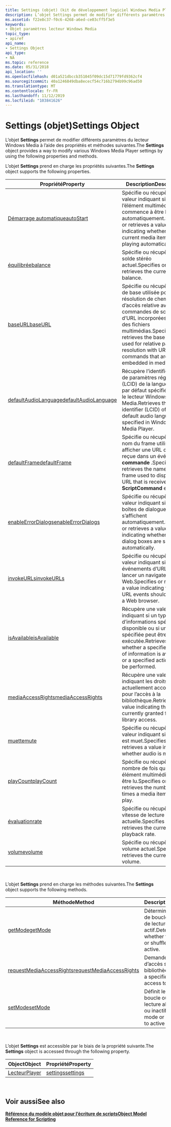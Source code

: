 ```yaml
---
title: Settings (objet) (kit de développement logiciel Windows Media Player)
description: L’objet Settings permet de modifier différents paramètres du lecteur Windows Media à l’aide des propriétés et méthodes suivantes.
ms.assetid: f22e8c37-f0c6-4268-a6ed-ce03cff5f3e5
keywords:
- Objet paramètres lecteur Windows Media
topic_type:
- apiref
api_name:
- Settings Object
api_type:
- NA
ms.topic: reference
ms.date: 05/31/2018
api_location: ''
ms.openlocfilehash: d01a521dbccb351045f09dc15d71779fd9362cf4
ms.sourcegitcommit: 40a1246849dba8ececf54c716b2794b99c96ad50
ms.translationtype: MT
ms.contentlocale: fr-FR
ms.lasthandoff: 11/12/2019
ms.locfileid: "103841626"
---
```

# <a name="settings-object"></a><span data-ttu-id="233ea-104">Settings (objet)</span><span class="sxs-lookup"><span data-stu-id="233ea-104">Settings Object</span></span>

<span data-ttu-id="233ea-105">L’objet **Settings** permet de modifier différents paramètres du lecteur Windows Media à l’aide des propriétés et méthodes suivantes.</span><span class="sxs-lookup"><span data-stu-id="233ea-105">The **Settings** object provides a way to modify various Windows Media Player settings by using the following properties and methods.</span></span>

<span data-ttu-id="233ea-106">L’objet **Settings** prend en charge les propriétés suivantes.</span><span class="sxs-lookup"><span data-stu-id="233ea-106">The **Settings** object supports the following properties.</span></span>



| <span data-ttu-id="233ea-107">Propriété</span><span class="sxs-lookup"><span data-stu-id="233ea-107">Property</span></span>                                                  | <span data-ttu-id="233ea-108">Description</span><span class="sxs-lookup"><span data-stu-id="233ea-108">Description</span></span>                                                                                                                      |
|-----------------------------------------------------------|----------------------------------------------------------------------------------------------------------------------------------|
| [<span data-ttu-id="233ea-109">Démarrage automatique</span><span class="sxs-lookup"><span data-stu-id="233ea-109">autoStart</span></span>](settings-autostart.md)                       | <span data-ttu-id="233ea-110">Spécifie ou récupère une valeur indiquant si l’élément multimédia actuel commence à être lu automatiquement.</span><span class="sxs-lookup"><span data-stu-id="233ea-110">Specifies or retrieves a value indicating whether the current media item begins playing automatically.</span></span>                           |
| [<span data-ttu-id="233ea-111">équilibrée</span><span class="sxs-lookup"><span data-stu-id="233ea-111">balance</span></span>](settings-balance.md)                           | <span data-ttu-id="233ea-112">Spécifie ou récupère le solde stéréo actuel.</span><span class="sxs-lookup"><span data-stu-id="233ea-112">Specifies or retrieves the current stereo balance.</span></span>                                                                               |
| [<span data-ttu-id="233ea-113">baseURL</span><span class="sxs-lookup"><span data-stu-id="233ea-113">baseURL</span></span>](settings-baseurl.md)                           | <span data-ttu-id="233ea-114">Spécifie ou récupère l’URL de base utilisée pour la résolution de chemin d’accès relative avec des commandes de script d’URL incorporées dans des fichiers multimédias.</span><span class="sxs-lookup"><span data-stu-id="233ea-114">Specifies or retrieves the base URL used for relative path resolution with URL script commands that are embedded in media files.</span></span> |
| [<span data-ttu-id="233ea-115">defaultAudioLanguage</span><span class="sxs-lookup"><span data-stu-id="233ea-115">defaultAudioLanguage</span></span>](settings-defaultaudiolanguage.md) | <span data-ttu-id="233ea-116">Récupère l’identificateur de paramètres régionaux (LCID) de la langue audio par défaut spécifiée dans le lecteur Windows Media.</span><span class="sxs-lookup"><span data-stu-id="233ea-116">Retrieves the locale identifier (LCID) of the default audio language specified in Windows Media Player.</span></span>                          |
| [<span data-ttu-id="233ea-117">defaultFrame</span><span class="sxs-lookup"><span data-stu-id="233ea-117">defaultFrame</span></span>](settings-defaultframe.md)                 | <span data-ttu-id="233ea-118">Spécifie ou récupère le nom du frame utilisé pour afficher une URL qui est reçue dans un événement **commande** .</span><span class="sxs-lookup"><span data-stu-id="233ea-118">Specifies or retrieves the name of the frame used to display a URL that is received in a **ScriptCommand** event.</span></span>                |
| [<span data-ttu-id="233ea-119">enableErrorDialogs</span><span class="sxs-lookup"><span data-stu-id="233ea-119">enableErrorDialogs</span></span>](settings-enableerrordialogs.md)     | <span data-ttu-id="233ea-120">Spécifie ou récupère une valeur indiquant si les boîtes de dialogue d’erreur s’affichent automatiquement.</span><span class="sxs-lookup"><span data-stu-id="233ea-120">Specifies or retrieves a value indicating whether error dialog boxes are shown automatically.</span></span>                                    |
| [<span data-ttu-id="233ea-121">invokeURLs</span><span class="sxs-lookup"><span data-stu-id="233ea-121">invokeURLs</span></span>](settings-invokeurls.md)                     | <span data-ttu-id="233ea-122">Spécifie ou récupère une valeur indiquant si les événements d’URL doivent lancer un navigateur Web.</span><span class="sxs-lookup"><span data-stu-id="233ea-122">Specifies or retrieves a value indicating whether URL events should launch a Web browser.</span></span>                                        |
| [<span data-ttu-id="233ea-123">isAvailable</span><span class="sxs-lookup"><span data-stu-id="233ea-123">isAvailable</span></span>](settings-isavailable.md)                   | <span data-ttu-id="233ea-124">Récupère une valeur indiquant si un type d’informations spécifié est disponible ou si une action spécifiée peut être exécutée.</span><span class="sxs-lookup"><span data-stu-id="233ea-124">Retrieves whether a specified type of information is available or a specified action can be performed.</span></span>                           |
| [<span data-ttu-id="233ea-125">mediaAccessRights</span><span class="sxs-lookup"><span data-stu-id="233ea-125">mediaAccessRights</span></span>](settings-mediaaccessrights.md)       | <span data-ttu-id="233ea-126">Récupère une valeur indiquant les droits actuellement accordés pour l’accès à la bibliothèque.</span><span class="sxs-lookup"><span data-stu-id="233ea-126">Retrieves a value indicating the rights currently granted for library access.</span></span>                                                    |
| [<span data-ttu-id="233ea-127">muette</span><span class="sxs-lookup"><span data-stu-id="233ea-127">mute</span></span>](settings-mute.md)                                 | <span data-ttu-id="233ea-128">Spécifie ou récupère une valeur indiquant si l’audio est muet.</span><span class="sxs-lookup"><span data-stu-id="233ea-128">Specifies or retrieves a value indicating whether audio is muted.</span></span>                                                                |
| [<span data-ttu-id="233ea-129">playCount</span><span class="sxs-lookup"><span data-stu-id="233ea-129">playCount</span></span>](settings-playcount.md)                       | <span data-ttu-id="233ea-130">Spécifie ou récupère le nombre de fois qu’un élément multimédia doit être lu.</span><span class="sxs-lookup"><span data-stu-id="233ea-130">Specifies or retrieves the number of times a media item will play.</span></span>                                                               |
| [<span data-ttu-id="233ea-131">évaluation</span><span class="sxs-lookup"><span data-stu-id="233ea-131">rate</span></span>](settings-rate.md)                                 | <span data-ttu-id="233ea-132">Spécifie ou récupère la vitesse de lecture actuelle.</span><span class="sxs-lookup"><span data-stu-id="233ea-132">Specifies or retrieves the current playback rate.</span></span>                                                                                |
| [<span data-ttu-id="233ea-133">volume</span><span class="sxs-lookup"><span data-stu-id="233ea-133">volume</span></span>](settings-volume.md)                             | <span data-ttu-id="233ea-134">Spécifie ou récupère le volume actuel.</span><span class="sxs-lookup"><span data-stu-id="233ea-134">Specifies or retrieves the current volume.</span></span>                                                                                       |



 

<span data-ttu-id="233ea-135">L’objet **Settings** prend en charge les méthodes suivantes.</span><span class="sxs-lookup"><span data-stu-id="233ea-135">The **Settings** object supports the following methods.</span></span>



| <span data-ttu-id="233ea-136">Méthode</span><span class="sxs-lookup"><span data-stu-id="233ea-136">Method</span></span>                                                            | <span data-ttu-id="233ea-137">Description</span><span class="sxs-lookup"><span data-stu-id="233ea-137">Description</span></span>                                                 |
|-------------------------------------------------------------------|-------------------------------------------------------------|
| [<span data-ttu-id="233ea-138">getMode</span><span class="sxs-lookup"><span data-stu-id="233ea-138">getMode</span></span>](settings-getmode.md)                                   | <span data-ttu-id="233ea-139">Détermine si le mode de boucle ou le mode de lecture aléatoire est actif.</span><span class="sxs-lookup"><span data-stu-id="233ea-139">Determines whether the loop mode or shuffle mode is active.</span></span> |
| [<span data-ttu-id="233ea-140">requestMediaAccessRights</span><span class="sxs-lookup"><span data-stu-id="233ea-140">requestMediaAccessRights</span></span>](settings-requestmediaaccessrights.md) | <span data-ttu-id="233ea-141">Demande un niveau d’accès spécifié à la bibliothèque.</span><span class="sxs-lookup"><span data-stu-id="233ea-141">Requests a specified level of access to the library.</span></span>        |
| [<span data-ttu-id="233ea-142">setMode</span><span class="sxs-lookup"><span data-stu-id="233ea-142">setMode</span></span>](settings-setmode.md)                                   | <span data-ttu-id="233ea-143">Définit le mode de boucle ou le mode de lecture aléatoire (actif ou inactif).</span><span class="sxs-lookup"><span data-stu-id="233ea-143">Sets the loop mode or shuffle mode to active or inactive.</span></span>   |



 

<span data-ttu-id="233ea-144">L’objet **Settings** est accessible par le biais de la propriété suivante.</span><span class="sxs-lookup"><span data-stu-id="233ea-144">The **Settings** object is accessed through the following property.</span></span>



| <span data-ttu-id="233ea-145">Object</span><span class="sxs-lookup"><span data-stu-id="233ea-145">Object</span></span>                      | <span data-ttu-id="233ea-146">Propriété</span><span class="sxs-lookup"><span data-stu-id="233ea-146">Property</span></span>                        |
|-----------------------------|---------------------------------|
| [<span data-ttu-id="233ea-147">Lecteur</span><span class="sxs-lookup"><span data-stu-id="233ea-147">Player</span></span>](player-object.md) | [<span data-ttu-id="233ea-148">settings</span><span class="sxs-lookup"><span data-stu-id="233ea-148">settings</span></span>](player-settings.md) |



 

## <a name="see-also"></a><span data-ttu-id="233ea-149">Voir aussi</span><span class="sxs-lookup"><span data-stu-id="233ea-149">See also</span></span>

<dl> <dt>

[<span data-ttu-id="233ea-150">**Référence du modèle objet pour l’écriture de scripts**</span><span class="sxs-lookup"><span data-stu-id="233ea-150">**Object Model Reference for Scripting**</span></span>](object-model-reference-for-scripting.md)
</dt> </dl>

 

 




